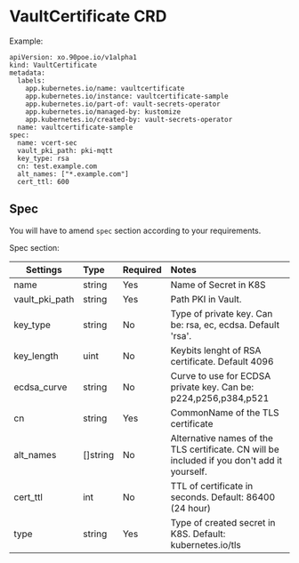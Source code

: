 # VaultCertificate CRD

Example:
```
apiVersion: xo.90poe.io/v1alpha1
kind: VaultCertificate
metadata:
  labels:
    app.kubernetes.io/name: vaultcertificate
    app.kubernetes.io/instance: vaultcertificate-sample
    app.kubernetes.io/part-of: vault-secrets-operator
    app.kubernetes.io/managed-by: kustomize
    app.kubernetes.io/created-by: vault-secrets-operator
  name: vaultcertificate-sample
spec:
  name: vcert-sec
  vault_pki_path: pki-mqtt
  key_type: rsa
  cn: test.example.com
  alt_names: ["*.example.com"]
  cert_ttl: 600
```

## Spec

You will have to amend `spec` section according to your requirements.

Spec section:

|Settings|Type |Required|Notes|
|--------|:---|:------|:---|
|name|string|Yes|Name of Secret in K8S|
|vault_pki_path|string|Yes|Path PKI in Vault.|
|key_type|string|No|Type of private key. Can be: rsa, ec, ecdsa. Default 'rsa'.|
|key_length|uint|No|Keybits lenght of RSA certificate. Default 4096|
|ecdsa_curve|string|No|Curve to use for ECDSA private key. Can be: p224,p256,p384,p521|
|cn|string|Yes|CommonName of the TLS certificate|
|alt_names|[]string|No|Alternative names of the TLS certificate. CN will be included if you don't add it yourself.|
|cert_ttl|int|No|TTL of certificate in seconds. Default: 86400 (24 hour)|
|type|string|Yes|Type of created secret in K8S. Default: kubernetes.io/tls|
